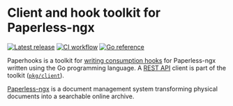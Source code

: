 # Client and hook toolkit for Paperless-ngx

[![Latest release](https://img.shields.io/github/v/release/hansmi/paperhooks)][releases]
[![CI workflow](https://github.com/hansmi/paperhooks/actions/workflows/ci.yaml/badge.svg)](https://github.com/hansmi/paperhooks/actions/workflows/ci.yaml)
[![Go reference](https://pkg.go.dev/badge/github.com/hansmi/paperhooks.svg)](https://pkg.go.dev/github.com/hansmi/paperhooks)

Paperhooks is a toolkit for [writing consumption hooks][paperless-hooks] for
Paperless-ngx written using the Go programming language. A
[REST API][paperless-api] client is part of the toolkit
([`pkg/client`](./pkg/client/)).

[Paperless-ngx][paperless] is a document management system transforming
physical documents into a searchable online archive.

[paperless-api]: https://docs.paperless-ngx.com/api/
[paperless-hooks]: https://docs.paperless-ngx.com/advanced_usage/#consume-hooks
[paperless]: https://docs.paperless-ngx.com/
[releases]: https://github.com/hansmi/paperhooks/releases/latest

<!-- vim: set sw=2 sts=2 et : -->
